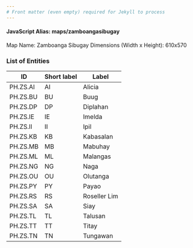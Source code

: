 ```yaml
---
# Front matter (even empty) required for Jekyll to process
---
```


#### JavaScript Alias: maps/zamboangasibugay

Map Name: Zamboanga Sibugay
Dimensions (Width x Height): 610x570





### List of Entities

ID | Short label | Label
---|---|---|
PH.ZS.AI | AI | Alicia
PH.ZS.BU | BU | Buug
PH.ZS.DP | DP | Diplahan
PH.ZS.IE | IE | Imelda
PH.ZS.II | II | Ipil
PH.ZS.KB | KB | Kabasalan
PH.ZS.MB | MB | Mabuhay
PH.ZS.ML | ML | Malangas
PH.ZS.NG | NG | Naga
PH.ZS.OU | OU | Olutanga
PH.ZS.PY | PY | Payao
PH.ZS.RS | RS | Roseller Lim
PH.ZS.SA | SA | Siay
PH.ZS.TL | TL | Talusan
PH.ZS.TT | TT | Titay
PH.ZS.TN | TN | Tungawan